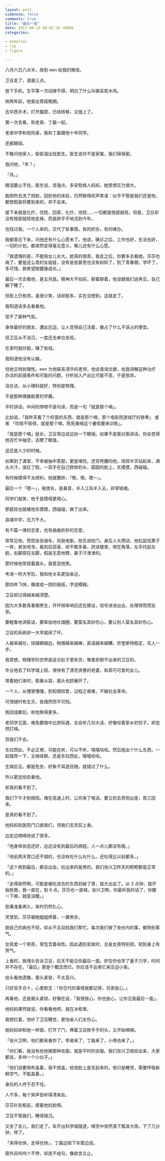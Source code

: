 ```yaml
---
layout: post
sidenote: false
comments: true
title: "最后一面"
date: 2017-08-13 08:02:18 +0800
categories:

- memorial
- rip
- figure

---
```


八月六日八点半，收到 een 给我的微信。

卫豆走了，凌晨三点。

放下手机，生平第一次动弹不得，明白了什么叫做呆若木鸡。

快两年前，他查出胃癌晚期。

去华西手术，打开腹腔，已经转移，又缝上了。

第一次去看，和老弟、丁磊一起。

老弟中学和他同桌，我和丁磊跟他十年同学。

还都踢球。

不敢问他家人，偷偷溜出找医生。医生说你不是家属，我们得保密。

我问他，「年？」

「月。」

眼泪要止不住，医生说，坚强点，多安慰病人妈妈，她思想压力很大。

跑厕所去洗了把脸，回到他的床前，仍然聊得欢声笑语：似乎不管是我们还是他，都想假装将要到来的，并不会来。

接下来就是化疗，住院，回家，化疗，住院......一切都是按部就班，但是，卫豆却没有按部就班地走掉，而是胖乎乎地活到今年。

也找过我，一个人来的，交代了些事情，有的好办，有的难办。

我都答应下来，问他还有什么心愿未了。他说，确诊之后，工作也好，生活也好，一切的计划，都突然变得毫无意义，哪儿还有什么心愿。

「我遗憾的是，不能陪女儿长大。她真的很乖，我走之后，你要多去看她。莎莎也病了，要是这么乖的女娃娃，没有爸爸甚至也没有妈妈了，到了青春期，学坏了，多可惜。我希望她健康成长。」

最后一次去看他，是五月底。精神大不如前，聊着聊着，他没跟我们说再见，自己躺下睡了。

但脸上仍有肉，虽很少笑，话却挺多。实在没想到，这就走了。

我知道该多去看看他。

受不了那种气氛。

身体最好的朋友，遭此厄运，让人觉得自己活着，像占了什么不该占的便宜。

但卫豆从不消沉，一度还去单位坐班。

在家时就炒股，赚了些钱。

我知道他没有认输。

但他又特别理性。een 为他联系清华的老师，他会查询文献，给我讲解这种治疗办法的前提条件和可能的问题，分析投入产出比可能不高，于是放弃。

没办法，从小理科就好，特别是物理。

不是那种偶像剧里的学霸。

平时讲话，中间的停顿不是句读，而是一句「就是那个喃」。

比如说，「我昨天看了个好耍的东西，就是那个喃，那个电影院游戏厅的铁拳」 或者 「你晓不晓得，就是那个喃，陈宪勇喊这个暑假要来训练」。

「就是那个喃」挺长，卫豆常边说边扶一下眼镜。如果不是面对面讲话，你会觉得他百忙中抽空，去瞟了眼谁。

这还是人少的时候。

如果到了课堂，不幸被抽中答题，更是堪忧。虎背熊腰的他，扭捏半天站起来，满头大汗，涨红了脸。一双手在自己胖胖的头，圆圆的脸上，东摸摸，西碰碰。

有时候摸得不太顺利，他就撒娇，「嗯，嗯，嗯～」。

最后一个「嗯～」，拖很长，是鼻音，半入江风半入云，非常销魂。

同学们就笑，他于是摸得更用心。

那题目也就被他东摸摸，西碰碰，做了出来。

县城中学，压力不大。

有千篇一律的恋爱，也有曲曲折折的恋爱。

常常见他，慌慌张张骑车，风驰电掣，抢先进校门。身后人头攒动，他松鼠找栗子一样，紧张地寻。看到后窃喜，却不敢多看，挤进楼里，倚在角落，左手托起左脸，右脚搭在左脚，假装无意地瞟，鼻子汗津津的。

那时候他常锁着眉头，我爱逗他笑。

考进一所大学后，我和他关系更加亲近。

那四年飞快，像揉成一团的报纸，字迹模糊。

卫豆却过得越来越清楚。

因为大多数青春期男生，开环频率响应还在建设，信号进进出出，处理得慌慌张张。

要粗鲁地讲脏话，要笨拙地吐烟圈，要莫名其妙伤心，要让别人莫名其妙伤心。

卫豆的系统却一大早就闭了环。

人越来越壮，球越踢越远，物理越来越棒，英语越来越糟，奈奎斯特稳定，先人一步。

我常想，物理学的世界是适合肚子里有货，嘴里却倒不出来的卫豆的。

毕业他去了科学城上班，很快有了漂亮贤惠的老婆，和乖巧可爱的女儿。

带着她们来时，稳重从容，眉头也舒展开了。

一个人，从懵里懵懂，到知情知爱，过程之艰难，不输社会革命。

可惜随时有生灭，皆偶然而不可知。

我回成都后，和他聚得更多。

老同学见面，难免要暗中比拼际遇，总会听几句大话，好像咬着家乡的饺子，却忽然打嗝。

但我们不会。

东拉西扯，不必正襟，可能在听，可以不听，嘻嘻哈哈。然后拖出个什么东西，一起摆弄一下，又继续聊，还是东拉西扯，嘻嘻哈哈。

生病后见，都是危坐，好象不耳逐目随，就错过了什么。

所以更加怕去看他。

却真的看不到了。

我们下午才到绵阳。堵在高速上时，公司来了电话，要立刻去贵阳出差，周三回来。

是真的看不到了。

他妈妈到医院门口接我们，领我们去灵前上香。

边走边喃喃地说了很多。

「他身体状态还好，远远没有到最后的病程，人一点儿都没有瘦。」

「他前两天胃口还不错的，也没有吃什么吐什么，还吃得比以前都多。」

「这个病到最后，都会出血，拉出来的是黑的。我们张兴卫昨天的粑粑都是正常的。」

「走得突然啊，可能是被吃进去的东西划破了胃，就大出血了。从 3 点钟，就开始抢救，我一直在，到 6 点。莎莎也一直喊，张兴卫啊，你最听我的话了，你醒一下嘛，就是没醒。」

悲痛准备再久，来时仍然扎心。

灵堂前，莎莎被她姐姐搀着，一袭黑衣。

她自己的病也不轻，却从不主动找我们帮忙。每次我们做了些份内的事，都特别客气。

女孩爱一个男孩，常包含着母性。因此遇到变故时，总是女孩特别韧，韧到身上有侠气。

上香时，我埋头告诉卫豆，后天不能见你最后一面。好在你也学了量子力学，时间并不存在，「最后」更是个概念而已，你应该不会用它来压迫小弟。

抬头看他遗像，眉头紧锁，不太高兴。

只好双手合十，心里默念：「你交代的事情我都记得，兄弟放心。」

再看他，还是眉头紧锁，好像在说，「我很放心，你也放心，让你见我最后一面」。

他妈妈果然就说，你看看他吧，就在冰柜里。

我想拦着，怕吵了卫豆睡觉，更怕亲人们太伤心。

她妈妈却和他一样倔，打开了门，捧着卫豆胖乎乎的头，又开始喃喃。

「张兴卫啊，他们都来看你了。李昊来了，丁磊来了，小倩也来了。」

「你们看，我没有给他换那种衣服，就是平时的衣服。我们张兴卫收拾出来，大家都说，多帅一个小伙子。」

「他们说要用布盖着，我不想盖，给他脸上是支起来的。他只是睡觉，需要呼吸新鲜空气，不能盖着。」

身后的人终于忍不住。

人不多，每个哭声皆听得清来处。

莎莎扑到柜前，摸着他的脸颊。

卫豆不管我们，睡得很沉。

又坐了会儿，我们走了。车开出科学城隧道，晴空中突然落下瓢泼大雨，下了几分钟，停了。

「来得也快，走得也快」，丁磊边摇下车窗边说。

窗外风呜呜个不停，却连不成句，像欲言又止。
